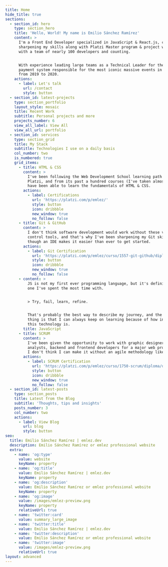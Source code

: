 ```yaml
---
title: Home
hide_title: true
sections:
  - section_id: hero
    type: section_hero
    title: 'Hello, World! My name is Emilio Sánchez Ramírez'
    content: >
      I'm a Front End Developer specialized in JavaScript & React.js, currently
      sharpening my skills along with Platzi Master program & project working
      with a team of nearly 100 developers and counting.


      With experience leading large teams as a Technical Leader for the cashless
      payment system responsible for the most iconic massive events in México
      from 2019 to 2020.
    actions:
      - label: Let's talk
        url: /contact
        style: button
  - section_id: latest-projects
    type: section_portfolio
    layout_style: mosaic
    title: Recent Work
    subtitle: Personal projects and more
    projects_number: 6
    view_all_label: View All
    view_all_url: portfolio
  - section_id: services
    type: section_grid
    title: My Stack
    subtitle: Technologies I use on a daily basis
    col_number: two
    is_numbered: true
    grid_items:
      - title: HTML & CSS
        content: >
          I've been following the Web Development School learning path at
          Platzi, and from its past a hundred courses (I've taken almost 80) I
          have been able to learn the fundamentals of HTML & CSS.
        actions:
          - label: Certifications
            url: 'https://platzi.com/p/emlez/'
            style: button
            icon: dribbble
            new_window: true
            no_follow: false
      - title: Git & GitHub
        content: >
          I don't think software development would work without these version
          control tools, and that's why I've been sharpening my Git skills even
          though an IDE makes it easier than ever to get started.
        actions:
          - label: Git Certification
            url: 'https://platzi.com/p/emlez/curso/1557-git-github/diploma/detalle/'
            style: button
            icon: dribbble
            new_window: true
            no_follow: false
      - content: >
          JS is not my first ever programming language, but it's definitely the
          one I've spent the most time with.


          > Try, fail, learn, refine.


          That's probably the best way to describe my journey, and the greatest
          thing is that I can always keep on learning because of how inmense
          this technology is.
        title: JavaScript
      - title: SCRUM
        content: >
          I've been given the opportunity to work with graphic designers, data
          analysts, backend and frontend developers for a major web project, and
          I don't think I can make it without an agile methodology like SCRUM.
        actions:
          - label: SCRUM Certification
            url: 'https://platzi.com/p/emlez/curso/1750-scrum/diploma/detalle/'
            style: button
            icon: dribbble
            new_window: true
            no_follow: false
  - section_id: latest-posts
    type: section_posts
    title: Latest from the Blog
    subtitle: 'Thoughts, tips and insights'
    posts_number: 3
    col_number: two
    actions:
      - label: View Blog
        url: blog
        style: button
seo:
  title: Emilio Sánchez Ramírez | emlez.dev
  description: Emilio Sánchez Ramírez or emlez professional website
  extra:
    - name: 'og:type'
      value: website
      keyName: property
    - name: 'og:title'
      value: Emilio Sánchez Ramírez | emlez.dev
      keyName: property
    - name: 'og:description'
      value: Emilio Sánchez Ramírez or emlez professional website
      keyName: property
    - name: 'og:image'
      value: /images/emlez-preview.png
      keyName: property
      relativeUrl: true
    - name: 'twitter:card'
      value: summary_large_image
    - name: 'twitter:title'
      value: Emilio Sánchez Ramírez | emlez.dev
    - name: 'twitter:description'
      value: Emilio Sánchez Ramírez or emlez professional website
    - name: 'twitter:image'
      value: /images/emlez-preview.png
      relativeUrl: true
layout: advanced
---
```

